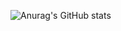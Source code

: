
![Anurag's GitHub stats](https://github-readme-stats.vercel.app/api?username=Min9807&show_icons=true&theme=radical)
